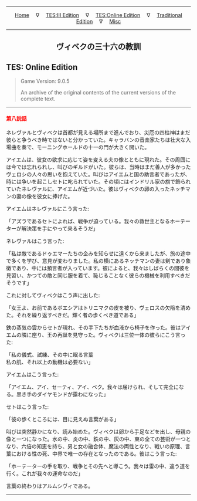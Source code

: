 
---

<!-- Jekyll Page Links -->

<center>
<a href="../../../../index.html">Home</a>
&emsp;&nabla;&emsp;
<a href="../../../index-tes3.html">TES:III Edition</a>
&emsp;&nabla;&emsp;
<a href="../../../index-teso.html">TES:Online Edition</a>
&emsp;&nabla;&emsp;
<a href="../../../index-traditional.html">Traditional Edition</a>
&emsp;&nabla;&emsp;
<a href="../../../index-misc.html">Misc</a>
</center>

<!-- Markdown Body Below: -->

---

<center>
<h2><span style="font-family:Georgia">ヴィベクの三十六の教訓</span></h2>
</center>

## TES: Online Edition

> Game Version: 9.0.5
>
> An archive of the original contents of the current versions of the complete text.

---

#### <span style="color:red">第八説話</span>

ネレヴァルとヴィベクは首都が見える場所まで進んでおり、災厄の四柱神はまだ彼らと争うべき時ではないと分かっていた。キャラバンの音楽家たちは壮大な入場曲を奏で、モーニングホールドの十一の門が大きく開いた。

アイエムは、彼女の欲求に応じて姿を変える夫の像とともに現れた。その周囲には今では忘れられし、叫びのギルドがいた。彼らは、当時はまだ善人が多かったヴェロシの人々の思いを抱えていた。叫びはアイエムと国の助言者であったが、時には争いを起こしセトに叱られていた。その頃にはインドリル家の旗で飾られていたネレヴァルに、アイエムが近づいた。彼はヴィベクの卵の入ったネッチマンの妻の像を彼女に捧げた。

アイエムはネレヴァルにこう言った:

「アズラであるセトによれば、戦争が迫っている。我々の救世主となるホーテーターが解決策を手にやって来るそうだ」

ネレヴァルはこう言った:

「私は敵であるドゥエマーたちの企みを知らせに遠くから来ましたが、旅の途中で多くを学び、意見が変わりました。私の横にあるネッチマンの妻は剣であり象徴であり、中には預言者が入っています。彼によると、我々はしばらくの間彼を見習い、かつての敵と同じ服を着て、恥じることなく彼らの機械を利用すべきだそうです」

これに対してヴィベクはこう声に出した:

「女王よ、お前であるボエシアはトリニマクの皮を被り、ヴェロスの欠陥を清めた。それを繰り返すべきだ。輝く者の歩くべき道である」

鉄の蒸気の雲からセトが現れ、その手下たちが血液から椅子を作った。彼はアイエムの隣に座り、王の再誕を見守った。ヴィベクは三位一体の彼らにこう言った:

「私の儀式、試練、その中に眠る言葉\
私の肌、それ以上の動機は必要ない」

アイエムはこう言った:

「アイエム、アイ、セーティ、アイ、ベク。我々は届けられ、そして完全になる。黒き手のダイヤモンドが露わになった」

セトはこう言った:

「彼の歩くところには、目に見えぬ言葉がある」

叫びは突然静かになり、読み始めた。ヴィベクは卵から手足などを出し、母親の像と一つになった。水の中、炎の中、鉄の中、灰の中、東の全ての芸術が一つとなり、六倍の知恵を持ち、男と女の融合体、魔法の両性となり、戦いの原理、言葉における性の死、中界で唯一の存在となったのである。彼はこう言った:

「ホーテーターの手を取り、戦争とその先へと導こう。我々は雷の中、違う道を行く。これが我々の運命なのだ」

言葉の終わりはアルムシヴィである。

---
